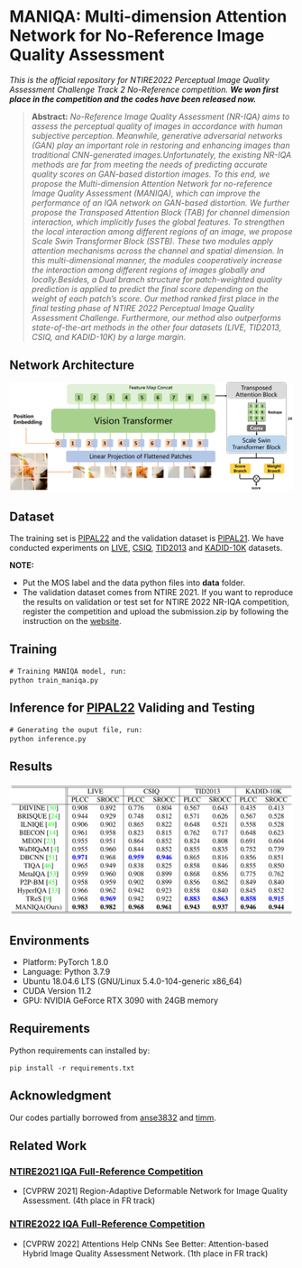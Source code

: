 # MANIQA: Multi-dimension Attention Network for No-Reference Image Quality Assessment
*This is the official repository for NTIRE2022 Perceptual Image Quality Assessment Challenge Track 2 No-Reference competition.
**We won first place in the competition and the codes have been released now.***

> **Abstract:** *No-Reference Image Quality Assessment (NR-IQA) aims to assess the perceptual quality of images in accordance with human subjective perception. 
Meanwhile, generative adversarial networks (GAN) play an important role in restoring and enhancing images than traditional CNN-generated images.Unfortunately, the existing NR-IQA methods are far from meeting the needs of predicting accurate quality scores on GAN-based distortion images. To this end, we propose the Multi-dimension Attention Network for no-reference Image Quality Assessment (MANIQA), which can improve the performance of an IQA network on GAN-based distortion. We further propose the Transposed Attention Block (TAB) for channel dimension interaction, which implicitly fuses the global features. To strengthen the local interaction among different regions of an image, we propose Scale Swin Transformer Block (SSTB). These two modules apply attention mechanisms across the channel and spatial dimension. In this multi-dimensional manner, the modules cooperatively increase the interaction among different regions of images globally and locally.Besides, a Dual branch structure for patch-weighted quality prediction is applied to predict the final score depending on the weight of each patch’s score. Our method ranked first place in the final testing phase of NTIRE 2022 Perceptual Image Quality Assessment Challenge.
Furthermore, our method also outperforms state-of-the-art methods in the other four datasets (LIVE, TID2013, CSIQ, and KADID-10K) by a large margin.* 

## Network Architecture
![image.png](image/pipeline.png)

## Dataset
The training set is [PIPAL22](https://codalab.lisn.upsaclay.fr/competitions/1568#participate-get_data) and the validation dataset is [PIPAL21](https://competitions.codalab.org/competitions/28050#participate). We have conducted experiments on [LIVE](https://live.ece.utexas.edu/research/Quality/subjective.htm), [CSIQ](https://qualinet.github.io/databases/image/categorical_image_quality_csiq_database/), [TID2013](https://qualinet.github.io/databases/image/tampere_image_database_tid2013/) and [KADID-10K](http://database.mmsp-kn.de/kadid-10k-database.html) datasets. 

**NOTE:**
+ Put the MOS label and the data python files into **data** folder. 
+ The validation dataset comes from NTIRE 2021. If you want to reproduce the results on validation or test set for NTIRE 2022 NR-IQA competition, register the competition and upload the submission.zip by following the instruction on the [website](https://codalab.lisn.upsaclay.fr/competitions/1568#participate).

## Training
```
# Training MANIQA model, run:
python train_maniqa.py
```
## Inference for [PIPAL22](https://codalab.lisn.upsaclay.fr/competitions/1568#participate-get_data) Validing and Testing
```
# Generating the ouput file, run:
python inference.py
```
## Results
![image.png](image/results.png)

## Environments
- Platform: PyTorch 1.8.0
- Language: Python 3.7.9
- Ubuntu 18.04.6 LTS (GNU/Linux 5.4.0-104-generic x86\_64)
- CUDA Version 11.2
- GPU: NVIDIA GeForce RTX 3090 with 24GB memory

## Requirements
 Python requirements can installed by:
```
pip install -r requirements.txt
```

## Acknowledgment
Our codes partially borrowed from [anse3832](https://github.com/anse3832/MUSIQ) and [timm](https://github.com/rwightman/pytorch-image-models).

## Related Work
### [NTIRE2021 IQA Full-Reference Competition](https://competitions.codalab.org/competitions/28050#learn_the_details)
- [CVPRW 2021] Region-Adaptive Deformable Network for Image Quality Assessment. (4th place in FR track)

### [NTIRE2022 IQA Full-Reference Competition](https://codalab.lisn.upsaclay.fr/competitions/1567)
- [CVPRW 2022] Attentions Help CNNs See Better: Attention-based Hybrid Image Quality Assessment Network. (1th place in FR track)
